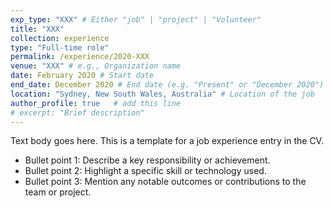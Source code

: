 ```yaml
---
exp_type: "XXX" # Either "job" | "project" | "Volunteer"
title: "XXX"
collection: experience
type: "Full-time role"
permalink: /experience/2020-XXX
venue: "XXX" # e.g., Organization name
date: February 2020 # Start date 
end_date: December 2020 # End date (e.g. "Present" or "December 2020")
location: "Sydney, New South Wales, Australia" # Location of the job
author_profile: true   # add this line
# excerpt: "Brief description"
---
```


Text body goes here. This is a template for a job experience entry in the CV.
- Bullet point 1: Describe a key responsibility or achievement.
- Bullet point 2: Highlight a specific skill or technology used.
- Bullet point 3: Mention any notable outcomes or contributions to the team or project.
